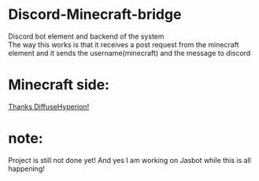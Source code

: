 # Discord-Minecraft-bridge
Discord bot element and backend of the system         
The way this works is that it receives a post request from the minecraft element and it sends the username(minecraft) and the message to discord


# Minecraft side:
[Thanks DiffuseHyperion!](https://github.com/DiffuseHyperion/DiscordMinecraftBridge)


# note:
Project is still not done yet! And yes I am working on Jasbot while this is all happening!
